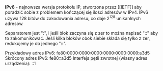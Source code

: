 **IPv6** - najnowsza wersja protokołu IP, stworzona przez [[IETF]] aby poradzić sobie z problemem kończącej się ilości adresów w IPv4. IPv6 używa 128 bitów do zakodowania adresu, co daje $2^{128}$ unikanlnych adresów. 

Separatorem jest ":", i jeśli blok zaczyna się z zer to można napisać "::" aby to zakomunikować. Jeśli kilka bloków obok siebie składa się tylko z zer, redukujemy je do jednego "::".

Przykładowy adres IPv6: fe80:0000:0000:0000:0000:0000:0000:a3d5
Skrócony adres IPv6: fe80::a3d5
Interfejs pętli zwrotnej (własny adres urządzenia): ::1

